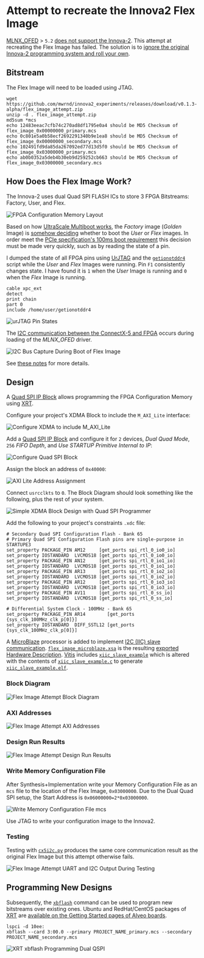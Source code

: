 # Attempt to recreate the Innova2 Flex Image

[MLNX_OFED](https://network.nvidia.com/products/infiniband-drivers/linux/mlnx_ofed/) > `5.2` [does not support the Innova-2](https://forums.developer.nvidia.com/t/innova-2-mlnx-ofed-5-2-has-no-mlx5-fpga-tools-so-innova2-flex-app-fails/285008). This attempt at recreating the Flex Image has failed. The solution is to [ignore the original Innova-2 programming system and roll your own](https://github.com/mwrnd/innova2_flex_xcku15p_notes/tree/main/debug_notes#ignoring-innova2-flex-multiboot-and-innova2_flex_app).




## Bitstream

The Flex Image will need to be loaded using JTAG.

```
wget https://github.com/mwrnd/innova2_experiments/releases/download/v0.1.3-alpha/flex_image_attempt.zip
unzip -d . flex_image_attempt.zip
md5sum *mcs
echo 12483eeac7cfb74c270ad8df1795e0a4 should be MD5 Checksum of flex_image_0x00000000_primary.mcs
echo 0c801e5a0b58ecf2692291340b9e1ea8 should be MD5 Checksum of flex_image_0x00000000_secondary.mcs
echo 102491fd9da85da267092ed77d13d5f0 should be MD5 Checksum of flex_image_0x03000000_primary.mcs
echo ab0b0352a5deb4b30eb9d259252cb663 should be MD5 Checksum of flex_image_0x03000000_secondary.mcs
```




## How Does the Flex Image Work?

The Innova-2 uses dual Quad SPI FLASH ICs to store 3 FPGA Bitstreams: Factory, User, and Flex.

![FPGA Configuration Memory Layout](img/FPGA_Configuration_Memory_Layout.jpg)

Based on how [UltraScale Multiboot works](https://docs.amd.com/r/en-US/ug570_7Series_Config/MultiBoot-and-Reconfiguration), the *Factory* image (*Golden* Image) is [somehow deciding](https://docs.amd.com/r/en-US/ug570_7Series_Config/Golden-Image-Initial-System-Setup) whether to boot the *User* or *Flex* images. In order meet the [PCIe specification's 100ms boot requirement](https://pcisig.com/specifications/ecr_ecn_process?speclib=100+ms) this decision must be made very quickly, such as by reading the state of a pin.

I dumped the state of all FPGA pins using [UrJTAG](https://github.com/mwrnd/innova2_flex_xcku15p_notes?tab=readme-ov-file#connect-jtag-adapter) and the [`getionotddr4`](https://github.com/mwrnd/innova2_flex_xcku15p_notes/blob/main/getionotddr4) script while the *User* and *Flex* Images were running. Pin `F1` consistently changes state. I have found it is `1` when the *User* Image is running and `0` when the *Flex* Image is running.
```
cable xpc_ext
detect
print chain
part 0
include /home/user/getionotddr4
```

![urJTAG Pin States](img/Using_UrJTAG_On_Possible_User-Flex_Pins.jpg)

The [I2C communication between the ConnectX-5 and FPGA](https://github.com/mwrnd/innova2_flex_xcku15p_notes/tree/main/debug_notes#tracing-fpga-to-connectx-5-i2c-signals) occurs during loading of the *MLNX_OFED* driver.

![I2C Bus Capture During Boot of Flex Image](img/I2C_Bus_Capture_During_Boot_of_Flex_Image.png)

See [these notes](https://github.com/mwrnd/innova2_flex_xcku15p_notes/tree/main/debug_notes#recreating-innova2_flex_app-functionality-for-latest-mlnx-ofed) for more details.




## Design

A [Quad SPI IP Block](https://docs.amd.com/r/en-US/pg153-axi-quad-spi) allows programming the FPGA Configuration Memory using [XRT](https://github.com/Xilinx/XRT).

Configure your project's XDMA Block to include the `M_AXI_Lite` interface:

![Configure XDMA to include M_AXI_Lite](img/innova2_golden_image_XDMA-PCIe-BARs_Settings.png)

Add a [Quad SPI IP Block](https://docs.amd.com/r/en-US/pg153-axi-quad-spi) and configure it for `2` devices, *Dual Quad Mode*, `256` *FIFO Depth*, and *Use STARTUP Primitive Internal to IP*:

![Configure Quad SPI Block](img/AXI_Quad_SPI_Settings.png)

Assign the block an address of `0x40000`:

![AXI Lite Address Assignment](img/innova2_golden_image_AXI_Lite_Address.png)

Connect `usrcclkts` to `0`. The Block Diagram should look something like the following, plus the rest of your system.

![Simple XDMA Block Design with Quad SPI Programmer](img/innova2_golden_image_Basic_Block_Diagram.png)

Add the following to your project's constraints `.xdc` file:
```
# Secondary Quad SPI Configuration Flash - Bank 65
# Primary Quad SPI Configuration Flash pins are single-purpose in STARTUPE3
set_property PACKAGE_PIN AM12     [get_ports spi_rtl_0_io0_io]
set_property IOSTANDARD  LVCMOS18 [get_ports spi_rtl_0_io0_io]
set_property PACKAGE_PIN AN12     [get_ports spi_rtl_0_io1_io]
set_property IOSTANDARD  LVCMOS18 [get_ports spi_rtl_0_io1_io]
set_property PACKAGE_PIN AR13     [get_ports spi_rtl_0_io2_io]
set_property IOSTANDARD  LVCMOS18 [get_ports spi_rtl_0_io2_io]
set_property PACKAGE_PIN AR12     [get_ports spi_rtl_0_io3_io]
set_property IOSTANDARD  LVCMOS18 [get_ports spi_rtl_0_io3_io]
set_property PACKAGE_PIN AV11     [get_ports spi_rtl_0_ss_io]
set_property IOSTANDARD  LVCMOS18 [get_ports spi_rtl_0_ss_io]

# Differential System Clock - 100MHz - Bank 65
set_property PACKAGE_PIN AR14        [get_ports {sys_clk_100MHz_clk_p[0]}]
set_property IOSTANDARD  DIFF_SSTL12 [get_ports {sys_clk_100MHz_clk_p[0]}]
```

A [MicroBlaze](https://www.xilinx.com/products/design-tools/microblaze.html) processor is added to implement [I2C (IIC) slave communication](https://en.wikipedia.org/wiki/I%C2%B2C). [`flex_image_microblaze.xsa`](flex_image_microblaze.xsa) is the resulting [exported Hardware Description](https://docs.amd.com/r/en-US/ug1579-microblaze-embedded-design/Exporting-a-Hardware-Description). [Vitis](https://docs.amd.com/r/en-US/ug1393-vitis-application-acceleration/Creating-a-Bare-metal-System) includes [`xiic_slave_example`](https://github.com/Xilinx/embeddedsw/blob/2b6e9ba95db7cc70d565abfe66433cbebf90e367/XilinxProcessorIPLib/drivers/iic/examples/xiic_slave_example.c) which is altered with the contents of [`xiic_slave_example.c`](xiic_slave_example.c) to generate [`xiic_slave_example.elf`](xiic_slave_example.elf).




### Block Diagram

![Flex Image Attempt Block Diagram](img/Flex_Image_Attempt_Block_Diagram.png)


### AXI Addresses

![Flex Image Attempt AXI Addresses](img/Flex_Image_Attempt_AXI_Addresses.png)


### Design Run Results

![Flex Image Attempt Design Run Results](img/Flex_Image_Attempt_Design_Run_Results.png)


### Write Memory Configuration File

After Synthesis+Implementation write your Memory Configuration File as an `mcs` file to the location of the Flex Image, `0x03000000`. Due to the Dual Quad SPI setup, the Start Address is `0x06000000=2*0x03000000`.

![Write Memory Configuration File mcs](img/Write_Memory_Configuration_File.png)

Use JTAG to write your configuration image to the Innova2.


### Testing

Testing with [`cx5i2c.py`](https://github.com/mwrnd/innova2_flex_xcku15p_notes/blob/main/debug_notes/cx5i2c.py) produces the same core communication result as the original Flex Image but this attempt otherwise fails.

![Flex Image Attempt UART and I2C Output During Testing](img/Flex_Image_Attempt_UART_and_I2C_Output.png)




## Programming New Designs 

Subsequently, the [`xbflash`](https://xilinx.github.io/XRT/master/html/xbflash2.html) command can be used to program new bitstreams over existing ones. Ubuntu and RedHat/CentOS packages of [XRT](https://www.xilinx.com/bin/public/openDownload?filename=xrt_202320.2.16.204_22.04-amd64-xrt.deb) are [available on the Getting Started pages of Alveo boards](https://www.xilinx.com/products/boards-and-kits/alveo/u200.html#gettingStarted).

```
lspci -d 10ee:
xbflash --card 3:00.0 --primary PROJECT_NAME_primary.mcs --secondary PROJECT_NAME_secondary.mcs
```

![XRT xbflash Programming Dual QSPI](img/XRT_xbflash_Programming_Dual_QSPI.png)




